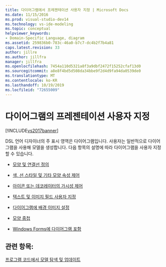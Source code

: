 ```yaml
---
title: 다이어그램에서 프레젠테이션 사용자 지정 | Microsoft Docs
ms.date: 11/15/2016
ms.prod: visual-studio-dev14
ms.technology: vs-ide-modeling
ms.topic: conceptual
helpviewer_keywords:
- Domain-Specific Language, diagram
ms.assetid: 259836b0-783c-46a0-b7c7-dc4b2f7b4a81
caps.latest.revision: 33
author: jillre
ms.author: jillfra
manager: jillfra
ms.openlocfilehash: 7454a110d5321a8f3a9dbf2472f15252cfaf13d0
ms.sourcegitcommit: a8e8f4bd5d508da34bbe9f2d4d9fa94da0539de0
ms.translationtype: MT
ms.contentlocale: ko-KR
ms.lasthandoff: 10/19/2019
ms.locfileid: "72655009"
---
```

# <a name="customizing-presentation-on-the-diagram"></a>다이어그램의 프레젠테이션 사용자 지정
[!INCLUDE[vs2017banner](../includes/vs2017banner.md)]

DSL 언어 디자이너의 주 표시 영역은 다이어그램입니다. 사용자는 일반적으로 다이어그램을 사용해 모델을 생성합니다. 다음 항목의 설명에 따라 다이어그램을 사용자 지정할 수 있습니다.

- [모양 및 연결선 정의](../modeling/defining-shapes-and-connectors.md)

- [색, 선 스타일 및 기타 모양 속성 제어](../modeling/controlling-color-line-style-and-other-shape-properties.md)

- [아이콘 또는 데코레이터의 가시성 제어](../modeling/controlling-the-visibility-of-an-icon-or-decorator.md)

- [텍스트 및 이미지 필드 사용자 지정](../modeling/customizing-text-and-image-fields.md)

- [다이어그램에 배경 이미지 설정](../modeling/setting-a-background-image-on-a-diagram.md)

- [모양 중첩](../modeling/nesting-shapes.md)

- [Windows Forms에 다이어그램 포함](../modeling/embedding-a-diagram-in-a-windows-form.md)

## <a name="see-also"></a>관련 항목:
 [프로그램 코드에서 모델 탐색 및 업데이트](../modeling/navigating-and-updating-a-model-in-program-code.md)
